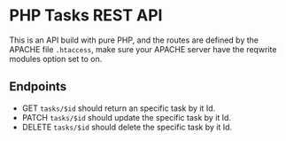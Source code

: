 # PHP Tasks REST API 

This is an API build with pure PHP, and the routes are defined by the APACHE file `.htaccess`, make sure your APACHE server have the reqwrite modules option set to on.

## Endpoints

 - GET `tasks/$id` should return an specific task by it Id.
 - PATCH `tasks/$id` should update the specific task by it Id.
 - DELETE `tasks/$id` should delete the specific task by it Id.

